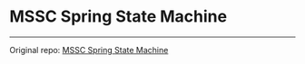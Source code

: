 # MSSC Spring State Machine

---
Original repo: 
[MSSC Spring State Machine](https://github.com/springframeworkguru/mssc-ssms)